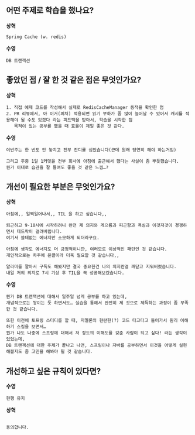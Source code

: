 ## 어떤 주제로 학습을 했나요?

**상혁**

```
Spring Cache (w. redis)
```

**수영**

```
DB 트랜잭션
```

## 좋았던 점 / 잘 한 것 같은 점은 무엇인가요?

**상혁**

```
1. 직접 예제 코드를 작성해서 실제로 RedisCacheManager 동작을 확인한 점
2. PR 리뷰에서, 아 이거(피처) 적용되면 읽기 부하가 좀 많이 늘어날 수 있어서 캐시를 적용해야 될 수도 있겠다 라는 피드백을 받아서, 학습을 시작한 점
   목적이 있는 공부를 했을 때 효율이 제일 좋은 것 같다.
```

**수영**

```
이번주는 한 번도 안 놓치고 전부 잔디를 심었습니다(근데 원래 당연히 해야 하는거임)

그리고 주중 1일 1커밋을 전부 회사에 아침에 출근해서 했다는 사실이 좀 뿌듯했습니다.
뭔가 이대로 습관을 잘 들여도 좋을 것 같은 느낌…?
```

## 개선이 필요한 부분은 무엇인가요?

**상혁**

```
아침에,, 일찍일어나서,, TIL 을 하고 싶습니다,,

퇴근하고 9-10시에 시작하려니 완전 제 의지와 게으름과 피곤함과 욕심과 이것저것이 경쟁하면서 데드락이 걸려버립니다.
여기서 쓸데없는 에너지만 소모하게 되더라구요.

아침에 생각도 에너지도 더 긍정적이니깐, 여러모로 이상적인 패턴인 것 같습니다.
개인적으로는 차주에 온콜이라 더욱 필요할 것 같습니다,,

알라미를 깔아서 구독도 해봤지만 결국 중요한건 나의 의지란걸 깨닫고 지워버렸습니다.
내일 저의 의지로 7시 기상 후 TIL을 꼭 성공해보겠습니다.
```

**수영**

```
뭔가 DB 트랜잭션에 대해서 일주일 넘게 공부를 하고 있는데,
개념적으로는 쌓이는 듯 하면서도… 실습을 통해서 완전히 제 것으로 체득하는 과정이 좀 부족한 것 같습니다.

또한 이전에 토프링 스터디를 할 때, 지멜론의 현란한(?) 코드 타고타고 들어가서 원리 이해하기 스킬을 보면서…
뭔가 나도 나중에 스프링에 대해서 저 정도의 이해도를 갖춘 사람이 되고 싶다! 라는 생각이 있었는데,
DB 트랜잭션에 대한 주제가 끝나고 나면, 스프링이나 자바를 공부하면서 이것을 어떻게 실현해볼지도 좀 고민을 해봐야 될 것 같습니다.
```

## 개선하고 싶은 규칙이 있다면?

**수영**

```
현행 유지
```

**상혁**
```

동의합니다.
```
